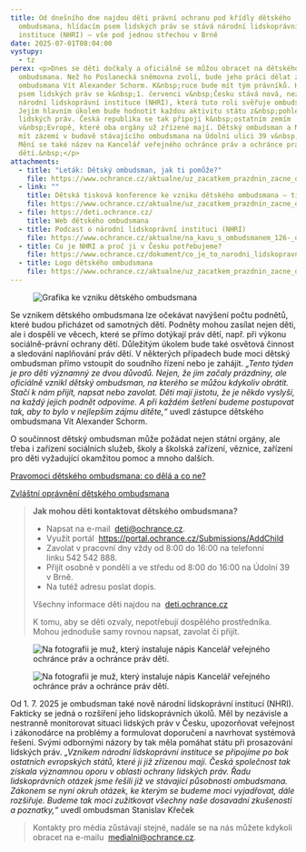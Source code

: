 ```yaml
---
title: Od dnešního dne najdou děti právní ochranu pod křídly dětského
  ombudsmana, hlídacím psem lidských práv se stává národní lidskoprávní
  instituce (NHRI) – vše pod jednou střechou v Brně
date: 2025-07-01T08:04:00
vystupy:
  - tz
perex: <p>Dnes se děti dočkaly a oficiálně se můžou obracet na dětského
  ombudsmana. Než ho Poslanecká sněmovna zvolí, bude jeho práci dělat zástupce
  ombudsmana Vít Alexander Schorm. K&nbsp;ruce bude mít tým právníků. Hlídacím
  psem lidských práv se k&nbsp;1. červenci v&nbsp;Česku stává nová, nezávislá
  národní lidskoprávní instituce (NHRI), která tuto roli svěřuje ombudsmanovi.
  Jejím hlavním úkolem bude hodnotit každou aktivitu státu z&nbsp;pohledu
  lidských práv. Česká republika se tak připojí k&nbsp;ostatním zemím
  v&nbsp;Evropě, které oba orgány už zřízené mají. Dětský ombudsman a NHRI budou
  mít zázemí v budově stávajícího ombudsmana na Údolní ulici 39 v&nbsp;Brně.
  Mění se také název na Kancelář veřejného ochránce práv a ochránce práv
  dětí.&nbsp;</p>
attachments:
  - title: "Leták: Dětský ombudsman, jak ti pomůže?"
    file: https://www.ochrance.cz/aktualne/uz_zacatkem_prazdnin_zacne_detsky_ombudsman_pracovat_po_boku_sveho_starsiho_sourozence_zatim_v_zastoupeni/detsky_ombudsman_letak_pro_deti.pdf
  - link: ""
    title: Dětská tisková konference ke vzniku dětského ombudsmana – tisková zpráva
    file: https://www.ochrance.cz/aktualne/uz_zacatkem_prazdnin_zacne_detsky_ombudsman_pracovat_po_boku_sveho_starsiho_sourozence_zatim_v_zastoupeni/
  - file: https://deti.ochrance.cz/
    title: Web dětského ombudsmana
  - title: Podcast o národní lidskoprávní instituci (NHRI)
    file: https://www.ochrance.cz/aktualne/na_kavu_s_ombudsmanem_126-_dil_narodni_lidskopravni_instituce_jako_hlidaci_pes_lidskych_prav_v_cesku/
  - title: Co je NHRI a proč ji v Česku potřebujeme?
    file: https://www.ochrance.cz/dokument/co_je_to_narodni_lidskopravni_instituce_a_proc_ji_v_cesku_potrebujeme/
  - title: Logo dětského ombudsmana
    file: https://www.ochrance.cz/aktualne/uz_zacatkem_prazdnin_zacne_detsky_ombudsman_pracovat_po_boku_sveho_starsiho_sourozence_zatim_v_zastoupeni/do_logo_reverz_krivky.pdf
---
```

<figure class="image">
<img src="https://www.ochrance.cz/aktualne/od_dnesniho_dne_najdou_deti_pravni_ochranu_pod_kridly_detskeho_ombudsmana_hlidacim_psem_lidskych_prav_se_stava_narodni_lidskopravni_instituce_nhri_vse_pod_jednou_strechou_v_brne/grafiky_na_fb_66_.jpg" alt="Grafika ke vzniku dětského ombudsmana"></figure>
<p>Se vznikem dětského ombudsmana lze očekávat navýšení počtu podnětů, které budou přicházet od samotných dětí. Podněty mohou zasílat nejen děti, ale i dospělí ve věcech, které se přímo dotýkají práv dětí, např. při výkonu sociálně-právní ochrany dětí. Důležitým úkolem bude také osvětová činnost a sledování naplňování práv dětí. V&nbsp;některých případech bude moci dětský ombudsman přímo vstoupit do soudního řízení nebo je zahájit. 
<i>„Tento týden je pro děti významný ze dvou důvodů. Nejen, že jim začaly prázdniny, ale oficiálně vznikl dětský ombudsman, na kterého se můžou kdykoliv obrátit. Stačí k&nbsp;nám přijít, napsat nebo zavolat. Děti mají jistotu, že je někdo vyslyší, na každý jejich podnět odpovíme. A při každém šetření budeme postupovat tak, aby to bylo v&nbsp;nejlepším zájmu dítěte,“ </i>uvedl zástupce dětského ombudsmana Vít Alexander Schorm.&nbsp;</p>
<p>O součinnost dětský ombudsman může požádat nejen státní orgány, ale třeba i zařízení sociálních služeb, školy a školská zařízení, věznice, zařízení pro děti vyžadující okamžitou pomoc a mnoho dalších. &nbsp;</p>
<p>
<a href="https://www.ochrance.cz/letaky/detsky-ombudsman/detsky-ombudsman.pdf">Pravomoci dětského ombudsmana: co dělá a co ne?</a></p>
<p>
<a href="https://www.ochrance.cz/letaky/detsky-ombudsman-zvlastni-opravneni/detsky-ombudsman-zvlastni-opravneni.pdf">Zvláštní oprávnění dětského ombudsmana</a></p>
<blockquote>
<p>
<strong>Jak mohou děti kontaktovat dětského ombudsmana?</strong></p>
<ul>
<li>Napsat na e-mail&nbsp; 
<a href="mailto:deti@ochrance.cz">deti@ochrance.cz</a>.</li>
<li>Využít portál&nbsp; 
<a href="https://portal.ochrance.cz/Submissions/AddChild">https://portal.ochrance.cz/Submissions/AddChild</a></li>
<li>Zavolat v pracovní dny vždy od&nbsp;8:00 do&nbsp;16:00 na telefonní linku&nbsp;542&nbsp;542&nbsp;888.</li>
<li>Přijít osobně v pondělí a ve středu od 8:00 do 16:00 na Údolní 39 v&nbsp;Brně.</li>
<li>Na tutéž adresu poslat dopis.</li></ul>
<p>Všechny informace děti najdou na&nbsp; 
<a href="https://deti.ochrance.cz/">deti.ochrance.cz</a></p>
<p>K&nbsp;tomu, aby se děti ozvaly, nepotřebují dospělého prostředníka. Mohou jednoduše samy rovnou napsat, zavolat či přijít.</p></blockquote>
<figure class="image">
<img src="https://www.ochrance.cz/aktualne/od_dnesniho_dne_najdou_deti_pravni_ochranu_pod_kridly_detskeho_ombudsmana_hlidacim_psem_lidskych_prav_se_stava_narodni_lidskopravni_instituce_nhri_vse_pod_jednou_strechou_v_brne/dsc_3439.jpg" alt="Na fotografii je muž, který instaluje nápis Kancelář veřejného ochránce práv a ochránce práv dětí."></figure>
<figure class="image">
<img src="https://www.ochrance.cz/aktualne/od_dnesniho_dne_najdou_deti_pravni_ochranu_pod_kridly_detskeho_ombudsmana_hlidacim_psem_lidskych_prav_se_stava_narodni_lidskopravni_instituce_nhri_vse_pod_jednou_strechou_v_brne/dsc_3368.jpg" alt="Na fotografii je muž, který instaluje nápis Kancelář veřejného ochránce práv a ochránce práv dětí."></figure>
<p>Od 1. 7. 2025 je ombudsman také nově národní lidskoprávní institucí (NHRI). Fakticky se jedná o rozšíření jeho lidskoprávních úkolů. Měl by nezávisle a nestranně monitorovat situaci lidských práv v Česku, upozorňovat veřejnost i zákonodárce na problémy a formulovat doporučení a navrhovat systémová řešení. Svými odbornými názory by tak měla pomáhat státu při prosazování lidských práv. 
<i>„Vznikem národní lidskoprávní instituce se připojíme po bok ostatních evropských států, které ji již zřízenou mají. Česká společnost tak získala významnou oporu v&nbsp;oblasti ochrany lidských práv. Řadu lidskoprávních otázek jsme řešili již ve stávající&nbsp;působnosti ombudsmana. Zákonem se nyní okruh otázek, ke kterým se budeme moci vyjadřovat, dále rozšiřuje. Budeme tak moci zužitkovat všechny naše dosavadní zkušenosti a poznatky,“&nbsp;</i>uvedl ombudsman Stanislav Křeček&nbsp;</p>
<blockquote>
<p>Kontakty pro média zůstávají stejné, nadále se na nás můžete kdykoli obracet na e-mailu&nbsp; 
<a href="mailto:medialni@ochrance.cz">medialni@ochrance.cz</a>.&nbsp;</p></blockquote>

